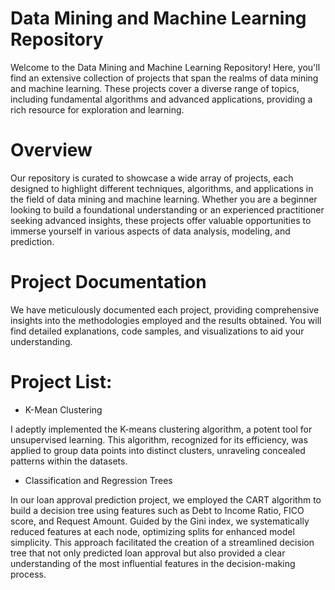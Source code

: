 # Data Mining and Machine Learning Repository
Welcome to the Data Mining and Machine Learning Repository! Here, you'll find an extensive collection of projects that span the realms of data mining and machine learning. These projects cover a diverse range of topics, including fundamental algorithms and advanced applications, providing a rich resource for exploration and learning.

# Overview
Our repository is curated to showcase a wide array of projects, each designed to highlight different techniques, algorithms, and applications in the field of data mining and machine learning. Whether you are a beginner looking to build a foundational understanding or an experienced practitioner seeking advanced insights, these projects offer valuable opportunities to immerse yourself in various aspects of data analysis, modeling, and prediction.

# Project Documentation
We have meticulously documented each project, providing comprehensive insights into the methodologies employed and the results obtained. You will find detailed explanations, code samples, and visualizations to aid your understanding.

# Project List:

- K-Mean Clustering

I adeptly implemented the K-means clustering algorithm, a potent tool for unsupervised learning. This algorithm, recognized for its efficiency, was applied to group data points into distinct clusters, unraveling concealed patterns within the datasets. 

- Classification and Regression Trees

In our loan approval prediction project, we employed the CART algorithm to build a decision tree using features such as Debt to Income Ratio, FICO score, and Request Amount. Guided by the Gini index, we systematically reduced features at each node, optimizing splits for enhanced model simplicity. This approach facilitated the creation of a streamlined decision tree that not only predicted loan approval but also provided a clear understanding of the most influential features in the decision-making process.
